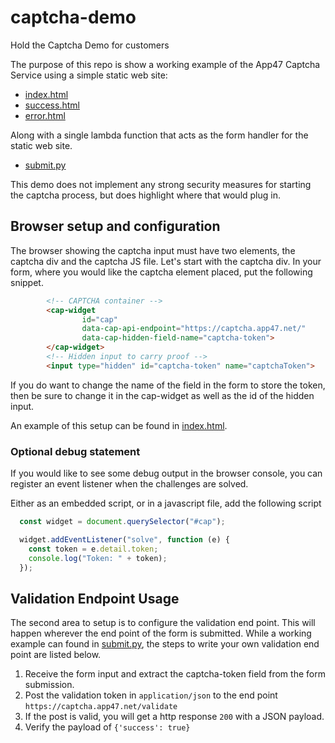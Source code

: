 # captcha-demo
Hold the Captcha Demo for customers

The purpose of this repo is show a working example of the App47 Captcha Service using a simple static web site:
* [index.html](web/index.html)
* [success.html](web/success.html)
* [error.html](web/error.html)

Along with a single lambda function that acts as the form handler for the static web site.
* [submit.py](lambda/submit.py)

This demo does not implement any strong security measures for starting the captcha process, but does highlight where that would plug in.

## Browser setup and configuration

The browser showing the captcha input must have two elements, the captcha div and the captcha JS file. Let's start with the 
captcha div. In your form, where you would like the captcha element placed, put the following snippet.

```html
        <!-- CAPTCHA container -->
        <cap-widget
                id="cap"
                data-cap-api-endpoint="https://captcha.app47.net/"
                data-cap-hidden-field-name="captcha-token">
        </cap-widget>
        <!-- Hidden input to carry proof -->
        <input type="hidden" id="captcha-token" name="captchaToken">
```
If you do want to change the name of the field in the form to store the token, then be sure to change it in the cap-widget as well as the id of the hidden input.

An example of this setup can be found in [index.html](web/index.html).

### Optional debug statement
If you would like to see some debug output in the browser console, you can register an event listener when the challenges are solved.

Either as an embedded script, or in a javascript file, add the following script

```javascript
  const widget = document.querySelector("#cap");

  widget.addEventListener("solve", function (e) {
    const token = e.detail.token;
    console.log("Token: " + token);
  });
```

## Validation Endpoint Usage

The second area to setup is to configure the validation end point. This will happen wherever the end point of the form is submitted. 
While a working example can found in [submit.py](lambda/submit.py), the steps to write your own validation end point are listed below.
1. Receive the form input and extract the captcha-token field from the form submission.
2. Post the validation token in `application/json` to the end point `https://captcha.app47.net/validate`
3. If the post is valid, you will get a http response `200` with a JSON payload.
4. Verify the payload of `{'success': true}`

 
